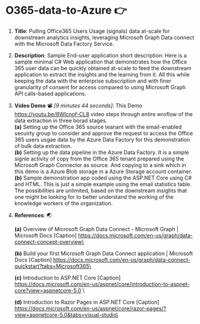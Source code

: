 # O365-data-to-Azure :point_right:

1.	**Title**: Pulling Office365 Users Usage (signals) data at-scale for downstream analytics insights, leveraging Microsoft Graph Data connect with the Microsoft Data Factory Service.

2.	**Description**: Sample End-user application short description: Here is a sample minimal C# Web application that demonstrates how the Office 365 user data can be quickly obtained at-scale to feed the downstream application to extract the insights and the learning from it. All this while keeping the data with the enterprise subscription and with finer granularity of consent for access compared to using Microsoft Graph API calls-based applications. 

3.	**Video Demo** :film_projector: *[9 minutes 44 seconds]*: This Demo https://youtu.be/8WIcnof-CL8 video steps through entire wroflow of the data extraction in three borad stages.\
 **(a)** Setting up the Office 365 source teanant with the email-enabled secuirty group to consider and approve the request to access the Office 365 users usgae data by the Azure Data Factory for this demonstration of bulk data extraction.\
 **(b)** Setting up the data pipeline in the Azure Data Factory. It is a simple signle activity of copy from the Office 365 tenant prepared using the Microsoft Graph Connector as source. And copying to a sink which in this demo is a Azure Blob storage in a Azure Storage account container.\
 **(b)** Sample demonstration app coded using the ASP.NET Core using C# and HTML. This is just a simple example using the email statistics table. The possibilities are unlimited, based on the downstream insights that one might be looking for to better understand the working of the knowledge workers of the organization.

4.	**References**: :earth_asia:

    **(a)**   Overview of Microsoft Graph Data Connect - Microsoft Graph | Microsoft Docs [Caption] https://docs.microsoft.com/en-us/graph/data-connect-concept-overview\
  
    **(b)**    Build your first Microsoft Graph Data Connect application | Microsoft Docs [Caption] https://docs.microsoft.com/en-us/graph/data-connect-quickstart?tabs=Microsoft365\
  
    **(c)**    Introduction to ASP.NET Core [Caption] https://docs.microsoft.com/en-us/aspnet/core/introduction-to-aspnet-core?view=aspnetcore-5.0 \
  
    **(d)**    Introduction to Razor Pages in ASP.NET Core [Caption] https://docs.microsoft.com/en-us/aspnet/core/razor-pages/?view=aspnetcore-5.0&tabs=visual-studio\
  
  
